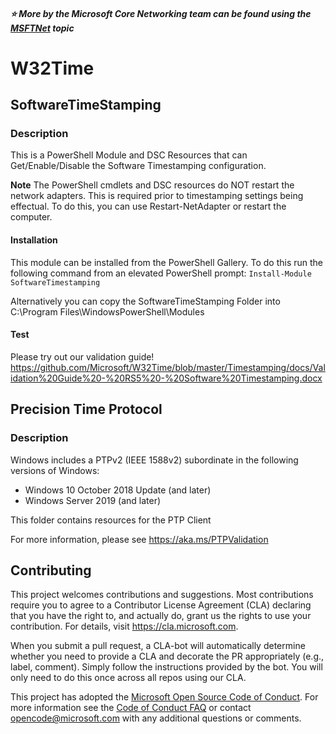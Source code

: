 ##### :star: More by the Microsoft Core Networking team can be found using the [MSFTNet](https://github.com/topics/msftnet) topic

# W32Time

## SoftwareTimeStamping

### Description

This is a PowerShell Module and DSC Resources that can Get/Enable/Disable the Software Timestamping configuration.

**Note** The PowerShell cmdlets and DSC resources do NOT restart the network adapters.  This is required prior to timestamping settings being effectual.  To do this, you can use Restart-NetAdapter or restart the computer.

#### Installation

This module can be installed from the PowerShell Gallery.  To do this run the following command from an elevated PowerShell prompt:
```Install-Module SoftwareTimestamping```

Alternatively you can copy the SoftwareTimeStamping Folder into C:\Program Files\WindowsPowerShell\Modules

#### Test

Please try out our validation guide!
https://github.com/Microsoft/W32Time/blob/master/Timestamping/docs/Validation%20Guide%20-%20RS5%20-%20Software%20Timestamping.docx

## Precision Time Protocol

### Description

Windows includes a PTPv2 (IEEE 1588v2) subordinate in the following versions of Windows:

- Windows 10 October 2018 Update (and later)
- Windows Server 2019 (and later)

This folder contains resources for the PTP Client

For more information, please see https://aka.ms/PTPValidation

## Contributing

This project welcomes contributions and suggestions.  Most contributions require you to agree to a
Contributor License Agreement (CLA) declaring that you have the right to, and actually do, grant us
the rights to use your contribution. For details, visit https://cla.microsoft.com.

When you submit a pull request, a CLA-bot will automatically determine whether you need to provide
a CLA and decorate the PR appropriately (e.g., label, comment). Simply follow the instructions
provided by the bot. You will only need to do this once across all repos using our CLA.

This project has adopted the [Microsoft Open Source Code of Conduct](https://opensource.microsoft.com/codeofconduct/).
For more information see the [Code of Conduct FAQ](https://opensource.microsoft.com/codeofconduct/faq/) or
contact [opencode@microsoft.com](mailto:opencode@microsoft.com) with any additional questions or comments.
